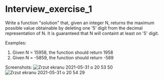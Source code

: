 # Interview_exercise_1

Write a function "solution" that, given an integer N, returns the maximum possible value obtainable by deleting one '5' digit from the decimal representation of N. It is guaranteed that N will containt at least on '5' digit.

Examples:

1. Given N = 15958, the function should return 1958
2. Given N = -5859, the function should return -589

Screenshots:
![Zrzut ekranu 2021-05-31 o 20 53 50](https://user-images.githubusercontent.com/56914063/120231767-6acf2800-c252-11eb-8e1f-9d3fdd82a0d0.png)
![Zrzut ekranu 2021-05-31 o 20 54 29](https://user-images.githubusercontent.com/56914063/120231773-6dca1880-c252-11eb-9648-11b45e860d46.png)





